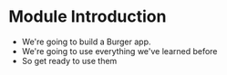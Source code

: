 # Module Introduction
- We're going to build a Burger app.
- We're going to use everything we've learned before
- So get ready to use them